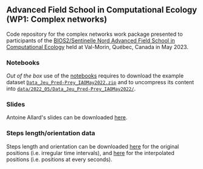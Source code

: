 ## Advanced Field School in Computational Ecology (WP1: Complex networks)

Code repository for the complex networks work package presented to participants of the [BIOS2/Sentinelle Nord Advanced Field School in Computational Ecology](https://sentinellenord.ulaval.ca/en/ecology2023) held at Val-Morin, Québec, Canada in May 2023.


### Notebooks

_Out of the box_ use of the [notebooks](notebooks/) requires to download the example dataset [`Data_Jeu_Pred-Prey_IAOMay2022.zip`](https://usherbrooke-my.sharepoint.com/personal/teig3501_usherbrooke_ca/_layouts/15/onedrive.aspx?ga=1&id=%2Fpersonal%2Fteig3501%5Fusherbrooke%5Fca%2FDocuments%2FSS23%2DDATA%2Fwp1%2Dcomplex%5Fnetworks) and to uncompress its content into [`data/2022_05/Data_Jeu_Pred-Prey_IAOMay2022/`](data/2022_05/Data_Jeu_Pred-Prey_IAOMay2022/).


### Slides

Antoine Allard's slides can be downloaded [here](slides/complex_networks.pdf).


### Steps length/orientation data

Steps length and orientation can be downloaded [here](data/2022_05/steps_original_positions.csv) for the original positions (i.e. irregular time intervals), and [here](data/2022_05/steps_interpolated_positions.csv) for the interpolated positions (i.e. positions at every seconds).
